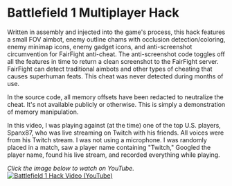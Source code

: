 # Battlefield 1 Multiplayer Hack

Written in assembly and injected into the game's process, this hack features a small FOV aimbot, enemy outline chams with occlusion detection/coloring, enemy minimap icons, enemy gadget icons, and anti-screenshot circumvention for FairFight anti-cheat. The anti-screenshot code toggles off all the features in time to return a clean screenshot to the FairFight server. FairFight can detect traditional aimbots and other types of cheating that causes superhuman feats. This cheat was never detected during months of use.

In the source code, all memory offsets have been redacted to neutralize the cheat. It's not available publicly or otherwise. This is simply a demonstration of memory manipulation.

In this video, I was playing against (at the time) one of the top U.S. players, Spanx87, who was live streaming on Twitch with his friends. All voices were from his Twitch stream. I was not using a microphone. I was randomly placed in a match, saw a player name containing "Twitch," Googled the player name, found his live stream, and recorded everything while playing.

*Click the image below to watch on YouTube.*
[![Battlefield 1 Hack Video (YouTube)](https://img.youtube.com/vi/VR-GhfqmRGI/maxresdefault.jpg)](https://www.youtube.com/watch?v=VR-GhfqmRGI)
